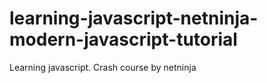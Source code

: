 # learning-javascript-netninja-modern-javascript-tutorial
Learning javascript. Crash course by netninja
